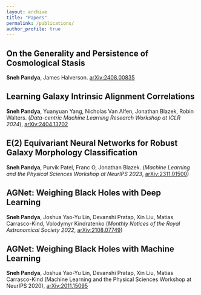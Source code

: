 ```yaml
---
layout: archive
title: "Papers"
permalink: /publications/
author_profile: true
---
```


## On the Generality and Persistence of Cosmological Stasis
**Sneh Pandya**, James Halverson. [arXiv:2408.00835](https://arxiv.org/abs/2408.00835)

## Learning Galaxy Intrinsic Alignment Correlations
**Sneh Pandya**, Yuanyuan Yang, Nicholas Van Alfen, Jonathan Blazek, Robin Walters. (*Data-centric Machine Learning Research Workshop at ICLR 2024*), [arXiv:2404.13702](https://arxiv.org/abs/2404.13702)

## E(2) Equivariant Neural Networks for Robust Galaxy Morphology Classification
**Sneh Pandya**, Purvik Patel, Franc O, Jonathan Blazek. (*Machine Learning and the Physical Sciences Workshop at NeurIPS 2023*, [arXiv:2311.01500](https://arxiv.org/abs/2311.01500))

## AGNet: Weighing Black Holes with Deep Learning
**Sneh Pandya**, Joshua Yao-Yu Lin, Devanshi Pratap, Xin Liu, Matias Carrasco-Kind, Volodymyr Kindratenko (*Monthly Notices of the Royal Astronomical Society 2022*, [arXiv:2108.07749](https://arxiv.org/abs/2108.07749))

## AGNet: Weighing Black Holes with Machine Learning
**Sneh Pandya**, Joshua Yao-Yu Lin, Devanshi Pratap, Xin Liu, Matias Carrasco-Kind (Machine Learning and the Physical Sciences Workshop at NeurIPS 2020), [arXiv:2011.15095](https://arxiv.org/abs/2011.15095)


